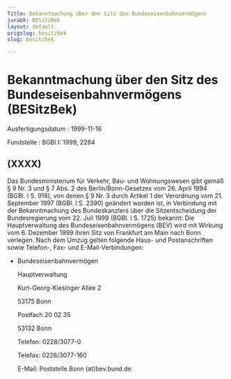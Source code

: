 ```yaml
---
Title: Bekanntmachung über den Sitz des Bundeseisenbahnvermögens
jurabk: BESitzBek
layout: default
origslug: besitzbek
slug: besitzbek

---
```


# Bekanntmachung über den Sitz des Bundeseisenbahnvermögens (BESitzBek)

Ausfertigungsdatum
:   1999-11-16

Fundstelle
:   BGBl I: 1999, 2284



## (XXXX)

Das Bundesministerium für Verkehr, Bau- und Wohnungswesen gibt gemäß §
9 Nr. 3 und § 7 Abs. 2 des Berlin/Bonn-Gesetzes vom 26. April 1994
(BGBl. I S. 918), von denen § 9 Nr. 3 durch Artikel 1 der Verordnung
vom 21. September 1997 (BGBl. I S. 2390) geändert worden ist, in
Verbindung mit der Bekanntmachung des Bundeskanzlers über die
Sitzentscheidung der Bundesregierung vom 22. Juli 1999 (BGBl. I S.
1725) bekannt:
Die Hauptverwaltung des Bundeseisenbahnvermögens (BEV) wird mit
Wirkung vom 6. Dezember 1999 ihren Sitz von Frankfurt am Main nach
Bonn verlegen.
Nach dem Umzug gelten folgende Haus- und Postanschriften sowie
Telefon-, Fax- und E-Mail-Verbindungen:

*   Bundeseisenbahnvermögen

    Hauptverwaltung

    Kurt-Georg-Kiesinger Allee 2

    53175 Bonn

    Postfach 20 02 35

    53132 Bonn

    Telefon: 0228/3077-0

    Telefax: 0228/3077-160

    E-Mail: Poststelle.Bonn
    (at)bev.bund.de




